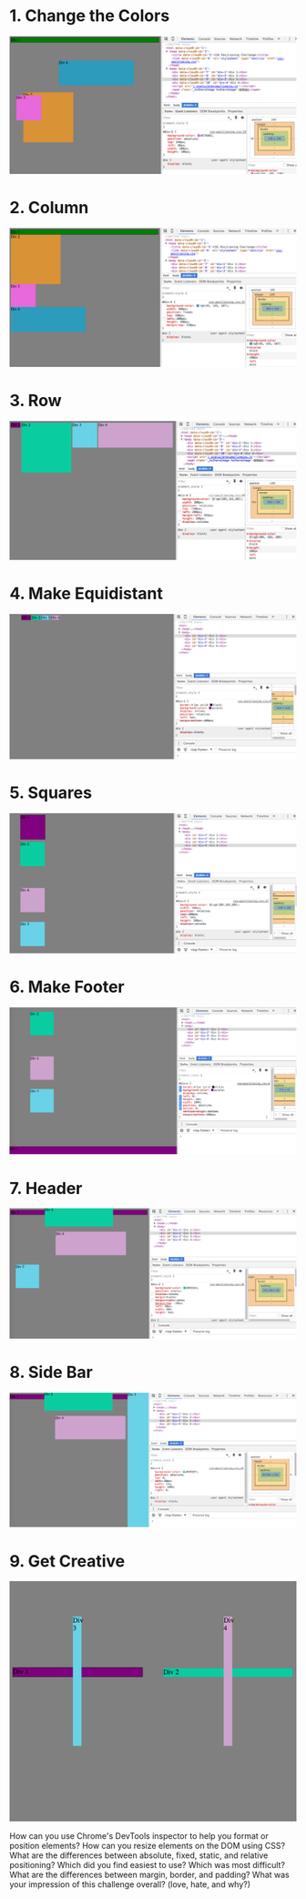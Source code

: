 # 1. Change the Colors
![Color Change](imgs/change_the_colors.jpg)

# 2. Column
![Column](imgs/column.jpg)

# 3. Row
![Row](imgs/row.jpg)

# 4. Make Equidistant
![Make Equidistant](imgs/equal_distance.png)

# 5. Squares
![square](imgs/square.png)

# 6. Make Footer
![Footer](imgs/footer.png)

# 7. Header
![Header](imgs/header.png)

# 8. Side Bar
![SideBar](imgs/sidebar.png)

# 9. Get Creative
![Creative](imgs/get_creative.jpg)


How can you use Chrome's DevTools inspector to help you format or position elements?
How can you resize elements on the DOM using CSS?
What are the differences between absolute, fixed, static, and relative positioning? Which did you find easiest to use? Which was most difficult?
What are the differences between margin, border, and padding?
What was your impression of this challenge overall? (love, hate, and why?)